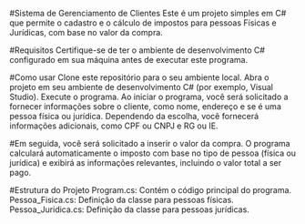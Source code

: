 
#Sistema de Gerenciamento de Clientes
Este é um projeto simples em C# que permite o cadastro e o cálculo de impostos para pessoas Físicas e Jurídicas, com base no valor da compra.

#Requisitos
Certifique-se de ter o ambiente de desenvolvimento C# configurado em sua máquina antes de executar este programa.

#Como usar
Clone este repositório para o seu ambiente local.
Abra o projeto em seu ambiente de desenvolvimento C# (por exemplo, Visual Studio).
Execute o programa.
Ao iniciar o programa, você será solicitado a fornecer informações sobre o cliente, como nome, endereço e se é uma pessoa física ou jurídica. Dependendo da escolha, você fornecerá informações adicionais, como CPF ou CNPJ e RG ou IE.

#Em seguida, você será solicitado a inserir o valor da compra. O programa calculará automaticamente o imposto com base no tipo de pessoa (física ou jurídica) e exibirá as informações relevantes, incluindo o valor total a ser pago.

#Estrutura do Projeto
Program.cs: Contém o código principal do programa.
Pessoa_Fisica.cs: Definição da classe para pessoas físicas.
Pessoa_Juridica.cs: Definição da classe para pessoas jurídicas.
